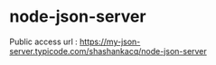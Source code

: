 # node-json-server

Public access url : https://my-json-server.typicode.com/shashankacq/node-json-server
